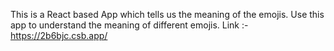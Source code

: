 This is a React based App which tells us the meaning of the emojis.
Use this app to understand the meaning of different emojis.
Link :-https://2b6bjc.csb.app/
